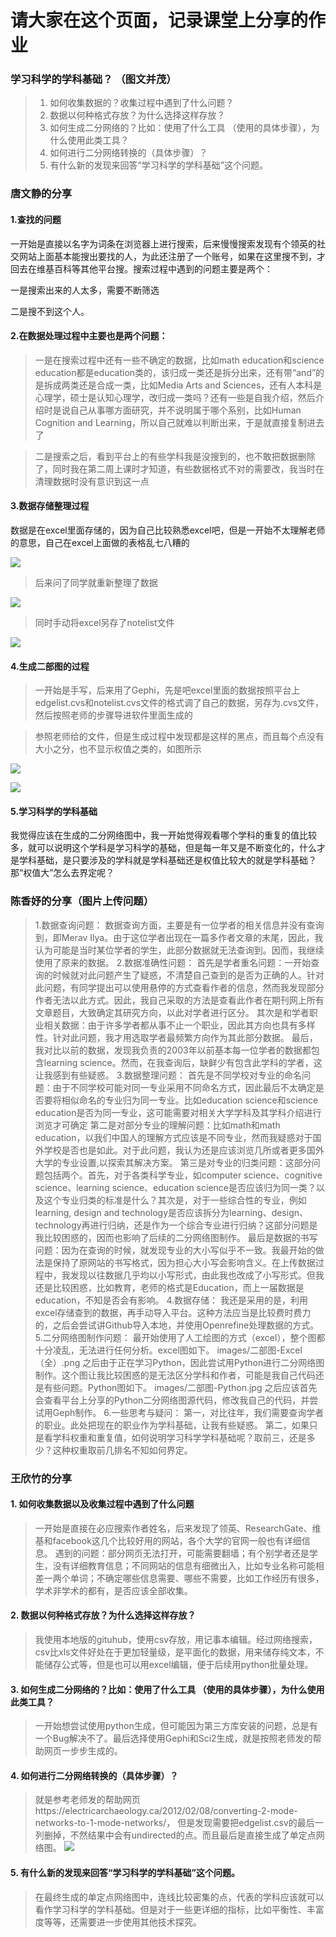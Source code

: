 ﻿# 请大家在这个页面，记录课堂上分享的作业

### 学习科学的学科基础？ （图文并茂）
> 1. 如何收集数据的？收集过程中遇到了什么问题？
> 2. 数据以何种格式存放？为什么选择这样存放？
> 3. 如何生成二分网络的？比如：使用了什么工具 （使用的具体步骤），为什么使用此类工具？
> 4. 如何进行二分网络转换的（具体步骤）？
> 5. 有什么新的发现来回答“学习科学的学科基础”这个问题。

### 唐文静的分享
#### 1.查找的问题
 一开始是直接以名字为词条在浏览器上进行搜索，后来慢慢搜索发现有个领英的社交网站上面基本能搜出要找的人，为此还注册了一个账号，如果在这里搜不到，才回去在维基百科等其他平台搜。搜索过程中遇到的问题主要是两个：
 
一是搜索出来的人太多，需要不断筛选

二是搜不到这个人。
#### 2.在数据处理过程中主要也是两个问题：
>一是在搜索过程中还有一些不确定的数据，比如math education和science education都是education类的，该归成一类还是拆分出来，还有带“and”的是拆成两类还是合成一类，比如Media Arts and Sciences，还有人本科是心理学，硕士是认知心理学，改归成一类吗？还有一些是自我介绍，然后介绍时是说自己从事哪方面研究，并不说明属于哪个系别，比如Human Cognition and Learning，所以自己就难以判断出来，于是就直接复制进去了

>二是搜索之后，看到平台上的有些学科我是没搜到的，也不敢把数据删除了，同时我在第二周上课时才知道，有些数据格式不对的需要改，我当时在清理数据时没有意识到这一点

#### 3.数据存储整理过程
数据是在excel里面存储的，因为自己比较熟悉excel吧，但是一开始不太理解老师的意思，自己在excel上面做的表格乱七八糟的

![][1]

[1]:
../images/twj/shu0.png

>后来问了同学就重新整理了数据

![][2]

[2]:
../images/twj/shu1.png

>同时手动将excel另存了notelist文件

![][3]

[3]:
../images/twj/shu2.png

#### 4.生成二部图的过程
>一开始是手写，后来用了Gephi，先是吧excel里面的数据按照平台上edgelist.cvs和notelist.cvs文件的格式调了自己的数据，另存为.cvs文件，然后按照老师的步骤导进软件里面生成的

> 参照老师给的文件，但是生成过程中发现都是这样的黑点，而且每个点没有大小之分，也不显示权值之类的，如图所示

![][4]

[4]:
../images/twj/er0.png

![][5]

[5]:
../images/twj/er1.png

#### 5.学习科学的学科基础
我觉得应该在生成的二分网络图中，我一开始觉得观看哪个学科的重复的值比较多，就可以说明这个学科是学习科学的基础，但是每一年又是不断变化的，什么才是学科基础，是只要涉及的学科就是学科基础还是权值比较大的就是学科基础？那“权值大”怎么去界定呢？

### 陈香妤的分享（图片上传问题）
> 1.数据查询问题：
> 数据查询方面，主要是有一位学者的相关信息并没有查询到，即Merav Ilya。由于这位学者出现在一篇多作者文章的末尾，因此，我认为可能是当时某位学者的学生，此部分数据就无法查询到。因而，我继续使用了原来的数据。
> 2.数据准确性问题：
> 首先是学者重名问题：一开始查询的时候就对此问题产生了疑惑，不清楚自己查到的是否为正确的人。针对此问题，有同学提出可以使用悬停的方式查看作者的信息，然而我发现部分作者无法以此方式。因此，我自己采取的方法是查看此作者在期刊网上所有文章题目，大致确定其研究方向，以此对学者进行区分。
> 其次是和学者职业相关数据：由于许多学者都从事不止一个职业，因此其方向也具有多样性。针对此问题，我才用选取学者最频繁方向作为其此部分数据。
> 最后，我对比以前的数据，发现我负责的2003年以前基本每一位学者的数据都包含learning science。然而，在我查询后，缺鲜少有包含此学科的学者，这让我感到有些疑惑。
> 3.数据整理问题：
> 首先是不同学校对专业的命名问题：由于不同学校可能对同一专业采用不同命名方式，因此最后不太确定是否要将相似命名的专业归为同一专业。比如education science和science education是否为同一专业，这可能需要对相关大学学科及其学科介绍进行浏览才可确定
> 第二是对部分专业的理解问题：比如math和math education，以我们中国人的理解方式应该是不同专业，然而我疑惑对于国外学校是否也是如此。对于此问题，我认为还是应该浏览几所或者更多国外大学的专业设置,以探索其解决方案。
> 第三是对专业的归类问题：这部分问题包括两个。首先，对于各类科学专业，如computer science、cognitive science、learning science、education science是否应该归为同一类？以及这个专业归类的标准是什么？其次是，对于一些综合性的专业，例如learning, design and technology是否应该拆分为learning、design、technology再进行归纳，还是作为一个综合专业进行归纳？这部分问题是我比较困惑的，因而也影响了后续的二分网络图制作。
> 最后是数据的书写问题：因为在查询的时候，就发现专业的大小写似乎不一致。我最开始的做法是保持了原网站的书写格式，因为担心大小写会影响含义。在上传数据过程中，我发现以往数据几乎均以小写形式，由此我也改成了小写形式。但我还是比较困惑，比如教育，老师的格式是Education，而上一届数据是education，不知是否会有影响。
> 4.数据存储：
> 我还是采用的是，利用excel存储查到的数据，再手动导入平台。这种方法应当是比较费时费力的，之后会尝试讲Github导入本地，并使用Openrefine处理数据的方式。
> 5.二分网络图制作问题：
> 最开始使用了人工绘图的方式（excel），整个图都十分凌乱，无法进行任何分析。excel图如下。
> images/二部图-Excel（全）.png
> 之后由于正在学习Python，因此尝试用Python进行二分网络图制作。这个图让我比较困惑的是无法区分学科和作者，可能是我自己代码还是有些问题。Python图如下。
> images/二部图-Python.jpg
>之后应该首先会查看平台上分享的Python二分网络图源代码，修改我自己的代码，并尝试用Geph制作。
> 6.一些思考与疑问：
> 第一，对比往年，我们需要查询学者的职业。此处把现在的职业作为学科基础，让我有些疑惑。
> 第二，如果只是看学科权重和重复值，如何说明学习科学学科基础呢？取前三，还是多少？这种权重取前几排名不知如何界定。

### 王欣竹的分享
#### 1. 如何收集数据以及收集过程中遇到了什么问题
>一开始是直接在必应搜索作者姓名，后来发现了领英、ResearchGate、维基和facebook这几个比较好用的网站，各个大学的官网一般也有详细信息。
>遇到的问题：部分网页无法打开，可能需要翻墙；有个别学者还是学生，没有详细教育信息；不同网站的信息有细微出入，比如专业名称可能相差一两个单词；不确定哪些信息需要、哪些不需要，比如工作经历有很多，学术非学术的都有，是否应该全部收集。
#### 2. 数据以何种格式存放？为什么选择这样存放？
>我使用本地版的gituhub，使用csv存放，用记事本编辑。经过网络搜索，csv比xls文件好处在于更加轻量级，是平面化的数据，用来储存纯文本，不能储存公式等，但是也可以用excel编辑，便于后续用python批量处理。
#### 3. 如何生成二分网络的？比如：使用了什么工具 （使用的具体步骤），为什么使用此类工具？
>一开始想尝试使用python生成，但可能因为第三方库安装的问题，总是有一个Bug解决不了。最后选择使用Gephi和Sci2生成，就是按照老师发的帮助网页一步步生成的。
#### 4. 如何进行二分网络转换的（具体步骤）？
>就是参考老师发的帮助网页https://electricarchaeology.ca/2012/02/08/converting-2-mode-networks-to-1-mode-networks/， 但是发现需要把edgelist.csv的最后一列删掉，不然结果中会有undirected的点。而且最后是直接生成了单定点网络图。
![][6]

[6]:
..images/wxz.jpg
#### 5. 有什么新的发现来回答“学习科学的学科基础”这个问题。
>在最终生成的单定点网络图中，连线比较密集的点，代表的学科应该就可以看作学习科学的学科基础。但是对于一些更详细的指标，比如平衡性、丰富度等等，还需要进一步使用其他技术探究。

